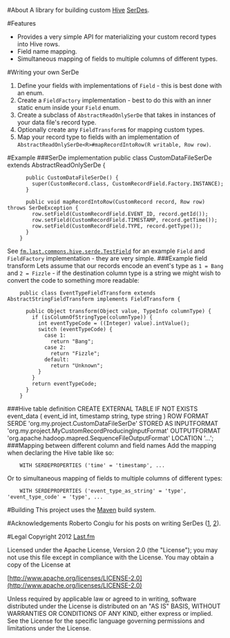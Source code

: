 #About
A library for building custom [Hive](http://hive.apache.org/ "Apache - Welcome to Hive!") [SerDes](https://cwiki.apache.org/confluence/display/Hive/SerDe "Apache Hive Wiki - SerDe").

#Features
* Provides a very simple API for materializing your custom record types into Hive rows.
* Field name mapping.
* Simultaneous mapping of fields to multiple columns of different types.

#Writing your own SerDe
1. Define your fields with implementations of `Field` - this is best done with an enum.
2. Create a `FieldFactory` implementation - best to do this with an inner static enum inside your `Field` enum.
3. Create a subclass of `AbstractReadOnlySerDe` that takes in instances of your data file's record type.
4. Optionally create any `FieldTransform`s for mapping custom types.
5. Map your record type to fields with an implementation of `AbstractReadOnlySerDe<R>#mapRecordIntoRow(R writable, Row row)`.

#Example
###SerDe implementation
        public class CustomDataFileSerDe extends AbstractReadOnlySerDe<CustomRecord> {
     
          public CustomDataFileSerDe() {
            super(CustomRecord.class, CustomRecordField.Factory.INSTANCE);
          }
     
          public void mapRecordIntoRow(CustomRecord record, Row row) throws SerDeException {
            row.setField(CustomRecordField.EVENT_ID, record.getId());
            row.setField(CustomRecordField.TIMESTAMP, record.getTime());
            row.setField(CustomRecordField.TYPE, record.getType());
          }     
        }
See [`fm.last.commons.hive.serde.TestField`](https://github.com/lastfm/hive-serde/blob/master/src/test/java/fm/last/commons/hive/serde/TestField.java "GitHub - TestField source") for an example `Field` and `FieldFactory` implementation - they are very simple.
###Example field transform
Lets assume that our records encode an event's type as `1 = Bang` and `2 = Fizzle` - if the destination column type is a string we might wish to convert the code to something more readable:

        public class EventTypeFieldTransform extends AbstractStringFieldTransform implements FieldTransform {
        
          public Object transform(Object value, TypeInfo columnType) {
            if (isColumnOfStringType(columnType)) {
              int eventTypeCode = ((Integer) value).intValue();
              switch (eventTypeCode) {
                case 1:
                  return "Bang";
                case 2:
                  return "Fizzle";
                default:
                  return "Unknown";
              }
            }
            return eventTypeCode;
          }    
        }
###Hive table definition
        CREATE EXTERNAL TABLE IF NOT EXISTS event_data (
          event_id int,
          timestamp string,
          type string
        )
        ROW FORMAT SERDE 'org.my.project.CustomDataFileSerDe'
        STORED AS
          INPUTFORMAT 'org.my.project.MyCustomRecordProducingInputFormat'
          OUTPUTFORMAT 'org.apache.hadoop.mapred.SequenceFileOutputFormat'
        LOCATION '...';
###Mapping between different column and field names
Add the mapping when declaring the Hive table like so:

        WITH SERDEPROPERTIES ('time' = 'timestamp', ...

Or to simultaneous mapping of fields to multiple columns of different types:

        WITH SERDEPROPERTIES ('event_type_as_string' = 'type', 'event_type_code' = 'type', ...

#Building
This project uses the [Maven](http://maven.apache.org/) build system.

#Acknowledgements
Roberto Congiu for his posts on writing SerDes ([1](http://www.congiu.com/node/7 "Writing a SerDe in Hive for Lwes event files"), [2](http://www.congiu.com/articles/json_serde "A JSON read/write SerDe for Hive")).

#Legal
Copyright 2012 [Last.fm](http://www.last.fm/)

Licensed under the Apache License, Version 2.0 (the "License");
you may not use this file except in compliance with the License.
You may obtain a copy of the License at
 
[http://www.apache.org/licenses/LICENSE-2.0](http://www.apache.org/licenses/LICENSE-2.0)
 
Unless required by applicable law or agreed to in writing, software
distributed under the License is distributed on an "AS IS" BASIS,
WITHOUT WARRANTIES OR CONDITIONS OF ANY KIND, either express or implied.
See the License for the specific language governing permissions and
limitations under the License.